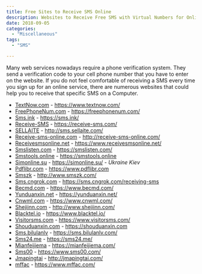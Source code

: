 ```yaml
---
title: Free Sites to Receive SMS Online 
description: Websites to Receive Free SMS with Virtual Numbers for Online Verification
date: 2018-09-05
categories:
  - "Miscellaneous"
tags:
  - "SMS"

---
```


Many web services nowadays require a phone verification system. They send a verification code to your cell phone number that you have to enter on the website. If you do not feel comfortable of receiving a SMS every time you sign up for an online service, there are numerous websites that could help you to receive that specific SMS on a Computer.

<!--more-->

- [TextNow.com](https://www.textnow.com/) - https://www.textnow.com/ 
- [FreePhoneNum.com](https://freephonenum.com/) - https://freephonenum.com/
- [Sms.ink](https://sms.ink/) - https://sms.ink/
- [Receive-SMS](https://receive-sms.com/) - https://receive-sms.com/
- [SELLAITE](http://sms.sellaite.com/) - http://sms.sellaite.com/
- [Receive-sms-online.com](http://receive-sms-online.com/) - http://receive-sms-online.com/
- [Receivesmsonline.net](https://www.receivesmsonline.net/) - https://www.receivesmsonline.net/
- [Smslisten.com](https://smslisten.com/) - https://smslisten.com/
- [Smstools.online](https://smstools.online) - https://smstools.online  
- [Simonline.su](https://simonline.su/) - https://simonline.su/ - *Ukraine Kiev*
- [Pdflibr.com](https://www.pdflibr.com) - https://www.pdflibr.com
- [Smszk](http://www.smszk.com/) - http://www.smszk.com/
- [Sms.cngrok.com](https://sms.cngrok.com/receiving-sms) - https://sms.cngrok.com/receiving-sms
- [Becmd.com](https://www.becmd.com/) - https://www.becmd.com/
- [Yunduanxin.net](https://yunduanxin.net/) - https://yunduanxin.net/
- [Cnwml.com](https://www.cnwml.com/) - https://www.cnwml.com/
- [Shejiinn.com](http://www.114sim.com) - http://www.shejiinn.com/
- [Blacktel.io](https://www.blacktel.io/) - https://www.blacktel.io/
- [Visitorsms.com](https://www.visitorsms.com/) - https://www.visitorsms.com/
- [Shouduanxin.com](https://shouduanxin.com) - https://shouduanxin.com
- [Sms.bilulanlv](https://sms.bilulanlv.com/) - https://sms.bilulanlv.com/
- [Sms24.me](https://sms24.me/) - https://sms24.me/
- [Mianfeijiema](https://mianfeijiema.com/) - https://mianfeijiema.com/
- [Sms00](https://www.sms00.com/) - https://www.sms00.com/
- [Jmapingtai](http://jmapingtai.com/) - http://jmapingtai.com/
- [mffac](https://www.mffac.com/) - https://www.mffac.com/



